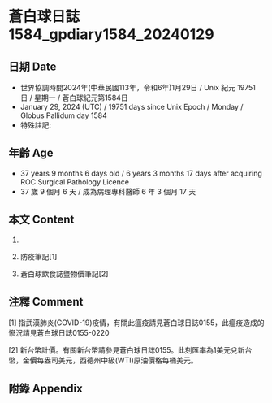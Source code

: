 [_metadata_:encoding]: - "utf-8"
[_metadata_:language]: - "zh-Hant-TW"
[_metadata_:fileformat]: - "markdown"
[_metadata_:MIME_type]: - "text/plain"
[_metadata_:markdown_version]: - "commonmark version 0.30"
[_metadata_:markdown_spec]: - "https://spec.commonmark.org/0.30/"

# 蒼白球日誌1584_gpdiary1584_20240129 #

## 日期 Date ##

* 世界協調時間2024年(中華民國113年，令和6年)1月29日 / Unix 紀元 19751 日 / 星期一 / 蒼白球紀元第1584日
* January 29, 2024 (UTC) / 19751 days since Unix Epoch / Monday / Globus Pallidum day 1584
* 特殊註記:

## 年齡 Age ##

* 37 years 9 months 6 days old / 6 years 3 months 17 days after acquiring ROC Surgical Pathology Licence
* 37 歲 9 個月 6 天 / 成為病理專科醫師 6 年 3 個月 17 天

## 本文 Content ##

1. 

    
2. 防疫筆記[1]

    
3. 蒼白球飲食誌暨物價筆記[2]

    

## 注釋 Comment ##

[1] 指武漢肺炎(COVID-19)疫情，有關此瘟疫請見蒼白球日誌0155，此瘟疫造成的慘況請見蒼白球日誌0155-0220


[2] 新台幣計價。有關新台幣請參見蒼白球日誌0155。此刻匯率為1美元兌新台幣，金價每盎司美元，西德州中級(WTI)原油價格每桶美元。



## 附錄 Appendix ##


